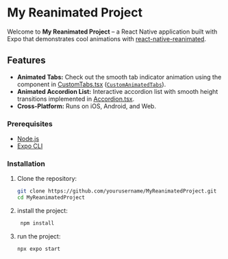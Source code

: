 # My Reanimated Project

Welcome to **My Reanimated Project** – a React Native application built with Expo that demonstrates cool animations with [react-native-reanimated](https://docs.swmansion.com/react-native-reanimated/).


## Features

- **Animated Tabs:** Check out the smooth tab indicator animation using the component in [CustomTabs.tsx](MyReanimatedProject/components/CustomTabs.tsx) ([`CustomAnimatedTabs`](MyReanimatedProject/components/CustomTabs.tsx)).
- **Animated Accordion List:** Interactive accordion list with smooth height transitions implemented in [Accordion.tsx](MyReanimatedProject/components/Accordion.tsx).
- **Cross-Platform:** Runs on iOS, Android, and Web.


### Prerequisites

- [Node.js](https://nodejs.org/)
- [Expo CLI](https://docs.expo.dev/workflow/expo-cli/)

### Installation

1. Clone the repository:
   ```sh
   git clone https://github.com/yourusername/MyReanimatedProject.git
   cd MyReanimatedProject

2. install the project:
   ```sh
    npm install

1. run the project:
   ```sh
   npx expo start
